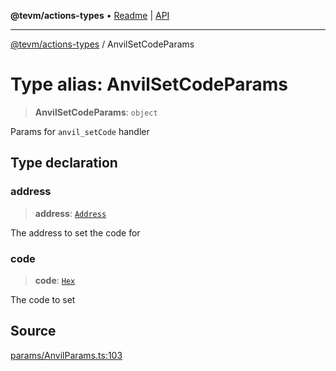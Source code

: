 **@tevm/actions-types** • [Readme](../README.md) \| [API](../globals.md)

***

[@tevm/actions-types](../README.md) / AnvilSetCodeParams

# Type alias: AnvilSetCodeParams

> **AnvilSetCodeParams**: `object`

Params for `anvil_setCode` handler

## Type declaration

### address

> **address**: [`Address`](Address.md)

The address to set the code for

### code

> **code**: [`Hex`](Hex.md)

The code to set

## Source

[params/AnvilParams.ts:103](https://github.com/evmts/tevm-monorepo/blob/main/packages/actions-types/src/params/AnvilParams.ts#L103)
